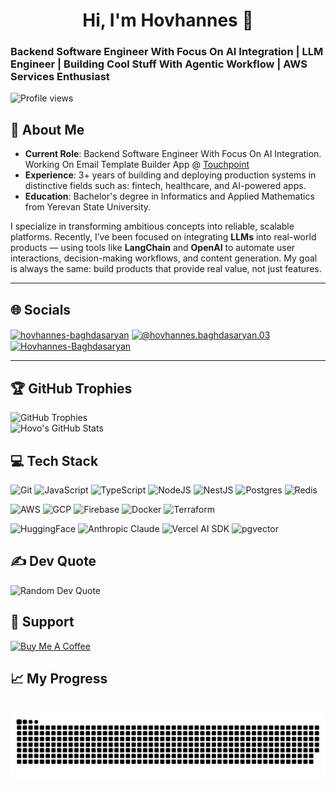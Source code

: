 <h1 align="center">Hi, I'm Hovhannes 👋</h1>

<h3>
   Backend Software Engineer With Focus On AI Integration | LLM Engineer | Building Cool Stuff With Agentic Workflow | AWS Services Enthusiast 
</h3>
<div>
   <img src="https://komarev.com/ghpvc/?username=hovo-dev&label=Profile%20views&color=brightgreen&style=flat" alt="Profile views" />
</div>

## 🚀 About Me
- **Current Role**: Backend Software Engineer With Focus On AI Integration. Working On Email Template Builder App @ [Touchpoint](https://www.touchpoint.com/)
- **Experience**: 3+ years of building and deploying production systems in distinctive fields such as: fintech, healthcare, and AI-powered apps.
- **Education**: Bachelor's degree in Informatics and Applied Mathematics from Yerevan State University.

I specialize in transforming ambitious concepts into reliable, scalable platforms. Recently, I’ve been focused on integrating **LLMs** into real-world products — using tools like **LangChain** and **OpenAI** to automate user interactions, decision-making workflows, and content generation. My goal is always the same: build products that provide real value, not just features.

---

## 🌐 Socials

<p align="left">
  <a href="https://www.linkedin.com/in/hovhannes-baghdasaryan-74bbb4228" target="blank"><img align="center" src="https://raw.githubusercontent.com/rahuldkjain/github-profile-readme-generator/master/src/images/icons/Social/linked-in-alt.svg" alt="hovhannes-baghdasaryan" height="30" width="40" /></a>
  <a href="https://medium.com/@hovhannes.baghdasaryan.03" target="blank"><img align="center" src="https://raw.githubusercontent.com/rahuldkjain/github-profile-readme-generator/master/src/images/icons/Social/medium.svg" alt="@hovhannes.baghdasaryan.03" height="30" width="40" /></a>
  <a href="https://leetcode.com/u/Hovhannes-Baghdasaryan" target="blank"><img align="center" src="https://raw.githubusercontent.com/rahuldkjain/github-profile-readme-generator/master/src/images/icons/Social/leet-code.svg" alt="Hovhannes-Baghdasaryan" height="30" width="40" /></a>
</p>

---

<!-- Add Space -->
## 🏆 GitHub Trophies

<img src="https://github-profile-trophy.vercel.app/?username=hovo-dev&theme=darkhub&column=4&margin-w=15&margin-h=15" alt="GitHub Trophies" />

<div>
  <img src="https://github-readme-stats.vercel.app/api?username=hovo-dev&show_icons=true&theme=dark" alt="Hovo's GitHub Stats" />
</div>

## 💻 Tech Stack

<!-- Core Tech -->
![Git](https://img.shields.io/badge/git-%23F05033.svg?style=for-the-badge&logo=git&logoColor=white) 
![JavaScript](https://img.shields.io/badge/javascript-%23323330.svg?style=for-the-badge&logo=javascript&logoColor=%23F7DF1E) 
![TypeScript](https://img.shields.io/badge/typescript-%23007ACC.svg?style=for-the-badge&logo=typescript&logoColor=white)
![NodeJS](https://img.shields.io/badge/node.js-6DA55F?style=for-the-badge&logo=node.js&logoColor=white) 
![NestJS](https://img.shields.io/badge/nestjs-%23E0234E.svg?style=for-the-badge&logo=nestjs&logoColor=white) 
![Postgres](https://img.shields.io/badge/postgres-%23316192.svg?style=for-the-badge&logo=postgresql&logoColor=white) 
![Redis](https://img.shields.io/badge/redis-%23DD0031.svg?style=for-the-badge&logo=redis&logoColor=white)

<!-- Cloud/DevOps Engineering -->
![AWS](https://img.shields.io/badge/AWS-%23FF9900.svg?style=for-the-badge&logo=amazonaws&logoColor=white)
![GCP](https://img.shields.io/badge/GoogleCloud-%234285F4.svg?style=for-the-badge&logo=google-cloud&logoColor=white) 
![Firebase](https://img.shields.io/badge/firebase-%23039BE5.svg?style=for-the-badge&logo=firebase) 
![Docker](https://img.shields.io/badge/docker-%230db7ed.svg?style=for-the-badge&logo=docker&logoColor=white) 
![Terraform](https://img.shields.io/badge/terraform-%235835CC.svg?style=for-the-badge&logo=terraform&logoColor=white) 

<!-- ML/AI Stack -->
![HuggingFace](https://img.shields.io/badge/Hugging%20Face-%23FFD21E.svg?style=for-the-badge&logo=huggingface&logoColor=white)
![Anthropic Claude](https://img.shields.io/badge/Claude-%23000000.svg?style=for-the-badge&logo=anthropic&logoColor=white)
![Vercel AI SDK](https://img.shields.io/badge/Vercel%20AI%20SDK-%23000000.svg?style=for-the-badge&logo=vercel&logoColor=white)
![pgvector](https://img.shields.io/badge/pgvector-%23316192.svg?style=for-the-badge&logo=postgresql&logoColor=white)

## ✍️ Dev Quote

![Random Dev Quote](https://quotes-github-readme.vercel.app/api?type=horizontal&theme=radical)

## 🤝 Support
<a href="https://www.buymeacoffee.com/hovhannes" target="_blank">
   <img src="https://cdn.buymeacoffee.com/buttons/v2/default-yellow.png" alt="Buy Me A Coffee" style="height: 60px !important;width: 217px !important;">
</a>

## 📈 My Progress

<br clear="both">

<img src="https://raw.githubusercontent.com/Martirosyan-Hayk/Martirosyan-Hayk/output/snake.svg" alt="Snake animation" />

